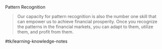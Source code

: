 Pattern Recognition
> Our capacity for pattern recognition is also the number one skill that can empower us to achieve financial prosperity. Once you recognize the patterns in the financial markets, you can adapt to them, utilize them, and profit from them.  

#tk/learning-knowledge-notes
